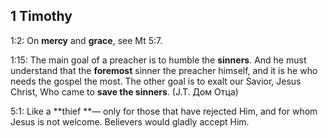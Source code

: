## 1 Timothy

1:2: On **mercy** and **grace**, see Mt 5:7.

1:15: The main goal of a preacher is to humble the **sinners**. And he must understand that the **foremost** sinner the preacher himself, and it is he who needs the gospel the most. The other goal is to exalt our Savior, Jesus Christ, Who came to **save the sinners**. (J.T. Дом Отца)

5:1: Like a **thief **— only for those that have rejected Him, and for whom Jesus is not welcome. Believers would gladly accept Him.